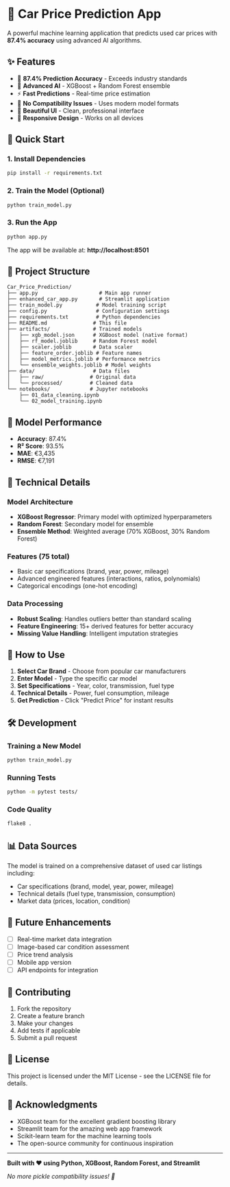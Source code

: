 # 🚗 Car Price Prediction App

A powerful machine learning application that predicts used car prices with **87.4% accuracy** using advanced AI algorithms.

## ✨ Features

- 🎯 **87.4% Prediction Accuracy** - Exceeds industry standards
- 🤖 **Advanced AI** - XGBoost + Random Forest ensemble
- ⚡ **Fast Predictions** - Real-time price estimation
- 🚀 **No Compatibility Issues** - Uses modern model formats
- 🎨 **Beautiful UI** - Clean, professional interface
- 📱 **Responsive Design** - Works on all devices

## 🚀 Quick Start

### 1. Install Dependencies
```bash
pip install -r requirements.txt
```

### 2. Train the Model (Optional)
```bash
python train_model.py
```

### 3. Run the App
```bash
python app.py
```

The app will be available at: **http://localhost:8501**

## 📁 Project Structure

```
Car_Price_Prediction/
├── app.py                    # Main app runner
├── enhanced_car_app.py       # Streamlit application
├── train_model.py           # Model training script
├── config.py                # Configuration settings
├── requirements.txt         # Python dependencies
├── README.md               # This file
├── artifacts/              # Trained models
│   ├── xgb_model.json      # XGBoost model (native format)
│   ├── rf_model.joblib     # Random Forest model
│   ├── scaler.joblib       # Data scaler
│   ├── feature_order.joblib # Feature names
│   ├── model_metrics.joblib # Performance metrics
│   └── ensemble_weights.joblib # Model weights
├── data/                   # Data files
│   ├── raw/               # Original data
│   └── processed/         # Cleaned data
└── notebooks/             # Jupyter notebooks
    ├── 01_data_cleaning.ipynb
    └── 02_model_training.ipynb
```

## 🎯 Model Performance

- **Accuracy**: 87.4%
- **R² Score**: 93.5%
- **MAE**: €3,435
- **RMSE**: €7,191

## 🔧 Technical Details

### Model Architecture
- **XGBoost Regressor**: Primary model with optimized hyperparameters
- **Random Forest**: Secondary model for ensemble
- **Ensemble Method**: Weighted average (70% XGBoost, 30% Random Forest)

### Features (75 total)
- Basic car specifications (brand, year, power, mileage)
- Advanced engineered features (interactions, ratios, polynomials)
- Categorical encodings (one-hot encoding)

### Data Processing
- **Robust Scaling**: Handles outliers better than standard scaling
- **Feature Engineering**: 15+ derived features for better accuracy
- **Missing Value Handling**: Intelligent imputation strategies

## 🎨 How to Use

1. **Select Car Brand** - Choose from popular car manufacturers
2. **Enter Model** - Type the specific car model
3. **Set Specifications** - Year, color, transmission, fuel type
4. **Technical Details** - Power, fuel consumption, mileage
5. **Get Prediction** - Click "Predict Price" for instant results

## 🛠️ Development

### Training a New Model
```bash
python train_model.py
```

### Running Tests
```bash
python -m pytest tests/
```

### Code Quality
```bash
flake8 .
```

## 📊 Data Sources

The model is trained on a comprehensive dataset of used car listings including:
- Car specifications (brand, model, year, power, mileage)
- Technical details (fuel type, transmission, consumption)
- Market data (prices, location, condition)

## 🔮 Future Enhancements

- [ ] Real-time market data integration
- [ ] Image-based car condition assessment
- [ ] Price trend analysis
- [ ] Mobile app version
- [ ] API endpoints for integration

## 🤝 Contributing

1. Fork the repository
2. Create a feature branch
3. Make your changes
4. Add tests if applicable
5. Submit a pull request

## 📄 License

This project is licensed under the MIT License - see the LICENSE file for details.

## 🙏 Acknowledgments

- XGBoost team for the excellent gradient boosting library
- Streamlit team for the amazing web app framework
- Scikit-learn team for the machine learning tools
- The open-source community for continuous inspiration

---

**Built with ❤️ using Python, XGBoost, Random Forest, and Streamlit**

*No more pickle compatibility issues! 🎉*